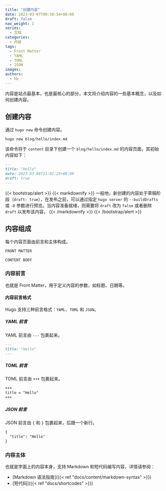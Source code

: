 ```yaml
---
title: "创建内容"
date: 2023-03-07T00:50:54+08:00
draft: false
nav_weight: 1
series:
  - 文档
categories:
  - 内容
tags:
  - Front Matter
  - YAML
  - TOML
  - JSON
images:
authors:
  - hb
---
```


内容是站点最基本，也是最核心的部分，本文将介绍内容的一些基本概念，以及如何创建内容。

<!--more-->

## 创建内容

通过 `hugo new` 命令创建内容。

```sh
hugo new blog/hello/index.md
```

该命令将于 `content` 目录下创建一个 `blog/hello/index.md` 的内容页面，其初始内容如下：

```markdown
---
title: "Hello"
date: 2023-03-08T11:02:23+08:00
draft: true
---
```

{{< bootstrap/alert >}}
{{< markdownify >}}
一般地，新创建的内容处于草稿阶段（`draft: true`），在发布之前，可以通过指定 `hugo server` 的 `--buildDrafts` 或 `-D` 参数进行预览。当内容准备就绪，则需要将 `draft` 改为 `false` 或者删除 `draft` 以发布该内容。
{{< /markdownify >}}
{{< /bootstrap/alert >}}

## 内容组成

每个内容页面由前言和主体构成。

```markdown
FRONT MATTER

CONTENT BODY
```

### 内容前言

也就是 Front Matter，用于定义内容的参数，如标题、日期等。

#### 内容前言格式

Hugo 支持三种前言格式：`YAML`、`TOML` 和 `JSON`。

##### YAML 前言

YAML 前言由 `---` 包裹起来。

```markdown
---
title: "Hello"
---
```

##### TOML 前言

TOML 前言由 `+++` 包裹起来。

```markdown
+++
title = "Hello"
+++
```

##### JSON 前言

JSON 前言由 `{` 和 `}` 包裹起来，后跟一个新行。

```markdown
{
  "title": "Hello"
}
```

### 内容主体

也就是字面上的内容本身，支持 Markdown 和短代码编写内容，详情请参阅：

- [Markdown 语法指南]({{< ref "docs/content/markdown-syntax" >}})
- [短代码]({{< ref "docs/shortcodes" >}})
